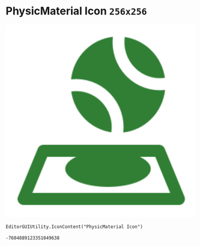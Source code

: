 # PhysicMaterial Icon `256x256`
<img src="/img/PhysicMaterial%20Icon.png" width=512 height=512>

``` CSharp
EditorGUIUtility.IconContent("PhysicMaterial Icon")
```
```
-7604889123351049638
```
